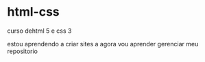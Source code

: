 # html-css
 curso dehtml 5 e css 3

 estou aprendendo a criar sites a agora vou aprender  gerenciar meu repositorio
